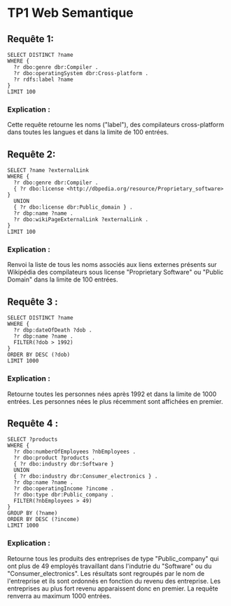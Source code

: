 # TP1 Web Semantique

## Requête 1:
```sparql
SELECT DISTINCT ?name
WHERE {
  ?r dbo:genre dbr:Compiler .
  ?r dbo:operatingSystem dbr:Cross-platform .
  ?r rdfs:label ?name
}
LIMIT 100
```

### Explication :
Cette requête retourne les noms ("label"), des compilateurs cross-platform dans toutes les langues et dans la limite de 100 entrées.

## Requête 2:
```sparql
SELECT ?name ?externalLink
WHERE {
  ?r dbo:genre dbr:Compiler .
  { ?r dbo:license <http://dbpedia.org/resource/Proprietary_software> }
  UNION
  { ?r dbo:license dbr:Public_domain } .
  ?r dbp:name ?name .
  ?r dbo:wikiPageExternalLink ?externalLink .
}
LIMIT 100
```
### Explication :
Renvoi la liste de tous les noms associés aux liens externes présents sur Wikipédia des compilateurs sous license "Proprietary Software" ou "Public Domain" dans la limite de 100 entrées.

## Requête 3 :
```sparql
SELECT DISTINCT ?name
WHERE {
  ?r dbp:dateOfDeath ?dob .
  ?r dbp:name ?name .
  FILTER(?dob > 1992)
}
ORDER BY DESC (?dob)
LIMIT 1000
```

### Explication :
Retourne toutes les personnes nées après 1992 et dans la limite de 1000 entrées. Les personnes nées le plus récemment sont affichées en premier.


## Requête 4 :
```sparql
SELECT ?products
WHERE {
  ?r dbo:numberOfEmployees ?nbEmployees .
  ?r dbo:product ?products .
  { ?r dbo:industry dbr:Software }
  UNION
  { ?r dbo:industry dbr:Consumer_electronics } .
  ?r dbp:name ?name .
  ?r dbo:operatingIncome ?income .
  ?r dbo:type dbr:Public_company .
  FILTER(?nbEmployees > 49)
}
GROUP BY (?name)
ORDER BY DESC (?income)
LIMIT 1000
```

### Explication :
Retourne tous les produits des entreprises de type "Public_company" qui ont plus de 49 employés travaillant dans l'indutrie du "Software" ou du "Consumer_electronics". Les résultats sont regroupés par le nom de l'entreprise et ils sont ordonnés en fonction du revenu des entreprise. Les entreprises au plus fort revenu apparaissent donc en premier. La requête renverra au maximum 1000 entrées.
